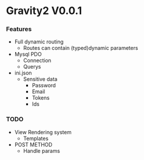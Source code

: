 # Gravity2 V0.0.1

### Features
* Full dynamic routing
    * Routes can contain (typed)dynamic parameters
* Mysql PDO
    * Connection
    * Querys
* ini.json
    * Sensitive data
        * Password
        * Email
        * Tokens
        * Ids

### TODO
* View Rendering system
    * Templates
* POST METHOD
    * Handle params